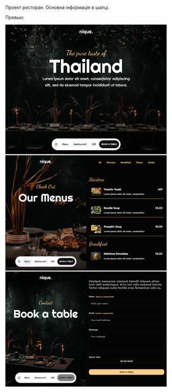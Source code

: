 Проект ресторан.
Основна інформація в шапці.

Превью:

![DESKTOP!](./src/assets/githubPreview/mainPage.png)
![DESKTOP!](./src/assets/githubPreview/menu.png)
![DESKTOP!](./src/assets/githubPreview/bookTable.png)
